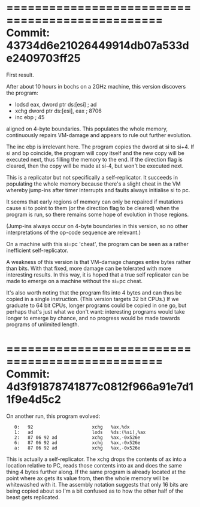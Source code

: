 
================================================
Commit: 43734d6e21026449914db07a533de2409703ff25
================================================

First result.

After about 10 hours in bochs on a 2GHz machine, this version discovers the program:

- lodsd eax, dword ptr ds:[esi] ; ad
- xchg dword ptr ds:[esi], eax ; 8706
- inc ebp                   ; 45

aligned on 4-byte boundaries. This populates the whole memory, continuously repairs VM-damage and appears to rule out further evolution.



The inc ebp is irrelevant here. The program copies the dword at si to si+4. If si and bp coincide, the program will copy itself and the new copy will be executed next, thus filling the memory to the end. If the direction flag is cleared, then the copy will be made at si-4, but won't be executed next. 

This is a replicator but not specifically a self-replicator. It succeeds in populating the whole memory because there's a slight cheat in the VM whereby jump-ins after timer interrupts and faults always initialise si to pc. 

It seems that early regions of memory can only be repaired if mutations cause si to point to them (or the direction flag to be cleared) when the program is run, so there remains some hope of evolution in those regions.

(Jump-ins always occur on 4-byte boundaries in this version, so no other interpretations of the op-code sequence are relevant.)

On a machine with this si=pc 'cheat', the program can be seen as a rather inefficient self-replicator. 

A weakness of this version is that VM-damage changes entire bytes rather than bits. With that fixed, more damage can be tolerated with more interesting results. In this way, it is hoped that a true self replicator can be made to emerge on a machine without the si=pc cheat. 

It's also worth noting that the program fits into 4 bytes and can thus be copied in a single instruction. (This version targets 32 bit CPUs.) If we graduate to 64 bit CPUs, longer programs could be copied in one go, but perhaps that's just what we don't want: interesting programs would take longer to emerge by chance, and no progress would be made towards programs of unlimited length.

================================================
Commit: 4d3f91878741877c0812f966a91e7d11f9e4d5c2
================================================

On another run, this program evolved:

       0:	92                   	xchg   %ax,%dx
       1:	ad                   	lods   %ds:(%si),%ax
       2:	87 06 92 ad          	xchg   %ax,-0x526e
       6:	87 06 92 ad          	xchg   %ax,-0x526e
       a:	87 06 92 ad          	xchg   %ax,-0x526e

This is actually a self-replicator. 
The xchg drops the contents of ax into a location relative to PC, reads those contents into ax and does the same thing 4 bytes further along. 
If the same program is already located at the point where ax gets its value from, then the whole memory will be whitewashed with it. 
The assembly notation suggests that only 16 bits are being copied about so I'm a bit confused as to how the other half of the beast gets replicated.


